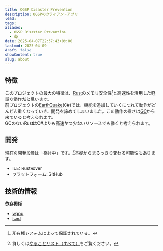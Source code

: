 ```yaml
---
title: OGSP Disaster Prevention
description: OGSPのクライアントアプリ
lead: 
tags: 
aliases:
  - OGSP Disaster Prevention
  - dp
date: 2025-04-07T22:37:43+09:00
lastmod: 2025-04-09
draft: false
showContent: true
slug: about
---
```

## 特徴
このプロジェクトの最大の特徴は、[Rust](../../../../develop/Knowledge/lang/programming/Rust/Rust.md)のメモリ安全性[^1]と高速性を活用した軽量な動作だと思います。  
前プロジェクトの[EarthQuake](../EarthQuake/EarthQuake.desktop.md)(C#)では、機能を追加していくにつれて動作がどんどん重くなっていき、開発を諦めてしまいました。この動作の重さは[GC](../../../../develop/Knowledge/lang/programming/ガベージコレクション.md)から来ていると考えられます。  
GCのないRustはC#よりも高速かつ少ないリソースでも動くと考えられます。
## 開発
現在の開発段階は「検討中」です。[^2]基礎からまるっきり変わる可能性もあります。
- IDE: RustRover
- プラットフォーム: GitHub
## 技術的情報
**依存関係**
- [wgpu](../../../../develop/Knowledge/libs/wgpu/wgpu.md)
- [iced](../../../../develop/Knowledge/libs/ui/iced/iced.md)

[^1]: [所有権](../../../../develop/Knowledge/lang/programming/Rust/所有権.md)システムによって保証されている。
[^2]: 詳しくは[やることリスト（すべて）](../../../../やることリスト（すべて）.md)をご覧ください。
